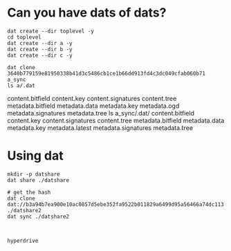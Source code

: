 # Can you have dats of dats?


    dat create --dir toplevel -y
    cd toplevel
    dat create --dir a -y
    dat create --dir b -y
    dat create --dir c -y

    dat clone 3640b779159e81950338b41d3c5486cb1ce1b66dd913fd4c3dc049cfab060b71 a_sync
    ls a/.dat
content.bitfield  content.key  content.signatures  content.tree  metadata.bitfield  metadata.data  metadata.key  metadata.ogd  metadata.signatures  metadata.tree
    ls a_sync/.dat/
content.bitfield  content.key  content.signatures  content.tree  metadata.bitfield  metadata.data  metadata.key  metadata.latest  metadata.signatures  metadata.tree


# Using dat

    mkdir -p datshare
    dat share ./datshare

    # get the hash
    dat clone dat://b3a94b7ea900e10ac0857d5ebe352fa9522b011829a6499d95a56466a74dc113 ./datshare2
    dat sync ./datshare2



    hyperdrive
